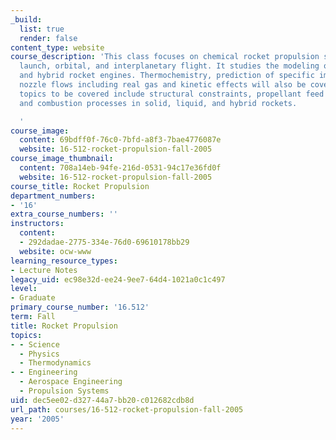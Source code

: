 ```yaml
---
_build:
  list: true
  render: false
content_type: website
course_description: 'This class focuses on chemical rocket propulsion systems for
  launch, orbital, and interplanetary flight. It studies the modeling of solid, liquid-bipropellant,
  and hybrid rocket engines. Thermochemistry, prediction of specific impulse, and
  nozzle flows including real gas and kinetic effects will also be covered. Other
  topics to be covered include structural constraints, propellant feed systems, turbopumps,
  and combustion processes in solid, liquid, and hybrid rockets.

  '
course_image:
  content: 69bdff0f-76c0-7bfd-a8f3-7bae4776087e
  website: 16-512-rocket-propulsion-fall-2005
course_image_thumbnail:
  content: 708a14eb-94fe-216d-0531-94c17e36fd0f
  website: 16-512-rocket-propulsion-fall-2005
course_title: Rocket Propulsion
department_numbers:
- '16'
extra_course_numbers: ''
instructors:
  content:
  - 292dadae-2775-334e-76d0-69610178bb29
  website: ocw-www
learning_resource_types:
- Lecture Notes
legacy_uid: ec98e32d-ee24-9ee7-64d4-1021a0c1c497
level:
- Graduate
primary_course_number: '16.512'
term: Fall
title: Rocket Propulsion
topics:
- - Science
  - Physics
  - Thermodynamics
- - Engineering
  - Aerospace Engineering
  - Propulsion Systems
uid: dec5ee02-d327-44a7-bb20-c012682cdb8d
url_path: courses/16-512-rocket-propulsion-fall-2005
year: '2005'
---
```

